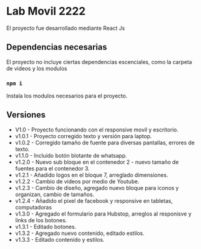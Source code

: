 # Lab Movil 2222

El proyecto fue desarrollado mediante React Js

## Dependencias necesarias

El proyecto no incluye ciertas dependencias escenciales, como la carpeta de videos y los modulos

### `npm i`

Instala los modulos necesarios para el proyecto.

## Versiones

-   V1.0    -   Proyecto funcionando con el responsive movil y escritorio.
-   v1.0.1  -   Proyecto corregido texto y versión para laptop.
-   v1.0.2  -   Corregido tamaño de fuente para diversas pantallas, errores de texto.
-   v1.1.0  -   Incluido botón blotante de whatsapp.
-   v1.2.0  -   Nuevo sub bloque en el contenedor 2 - nuevo tamaño de fuentes para el contenedor 3.
-   v1.2.1  -   Añadido logos en el bloque 7, arreglado dimensiones.
-   v1.2.2  -   Cambio de videos por medio de Youtube.
-   v1.2.3  -   Cambio de diseño, agregado nuevo bloque para iconos y organizan, cambio de tamaños.   
-   v1.2.4  -   Añadido el pixel de facebook y responsive en tabletas, computadoras  
-   v1.3.0  -   Agregado el formulario para Hubstop, arreglos al responisve y links de los botones.
-   v1.3.1  -   Editado botones.
-   v1.3.2  -   Agregado nuevo contenido, editado estilos.
-   v1.3.3  -   Editado contenido y estilos.